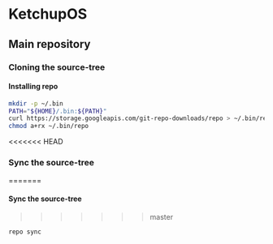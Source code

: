 # KetchupOS

## Main repository
### Cloning the source-tree
#### Installing repo

```sh
mkdir -p ~/.bin
PATH="${HOME}/.bin:${PATH}"
curl https://storage.googleapis.com/git-repo-downloads/repo > ~/.bin/repo
chmod a+rx ~/.bin/repo
```

<<<<<<< HEAD
### Sync the source-tree
=======
#### Sync the source-tree
>>>>>>> master

```sh
repo sync
```